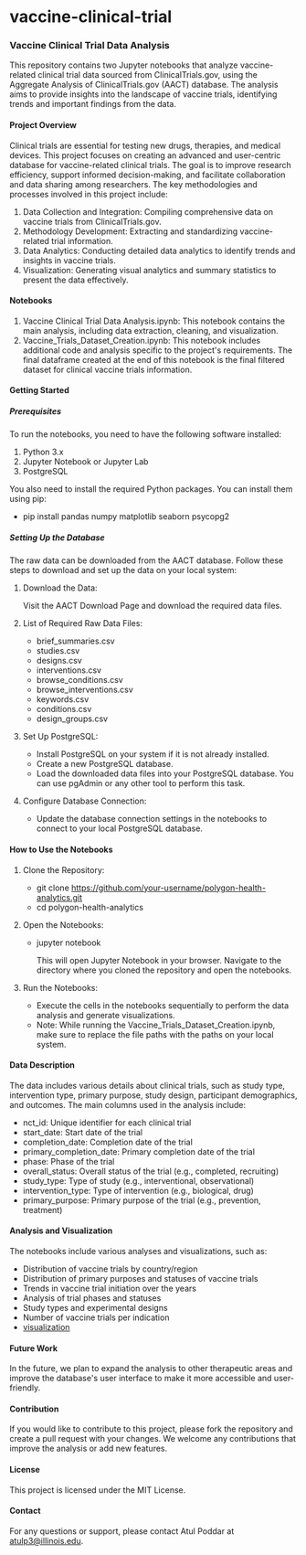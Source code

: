 # vaccine-clinical-trial

### Vaccine Clinical Trial Data Analysis

This repository contains two Jupyter notebooks that analyze vaccine-related clinical trial data sourced from ClinicalTrials.gov, using the Aggregate Analysis of ClinicalTrials.gov (AACT) database. The analysis aims to provide insights into the landscape of vaccine trials, identifying trends and important findings from the data.

#### Project Overview

Clinical trials are essential for testing new drugs, therapies, and medical devices. This project focuses on creating an advanced and user-centric database for vaccine-related clinical trials. The goal is to improve research efficiency, support informed decision-making, and facilitate collaboration and data sharing among researchers. The key methodologies and processes involved in this project include:

1. Data Collection and Integration: Compiling comprehensive data on vaccine trials from ClinicalTrials.gov.
2. Methodology Development: Extracting and standardizing vaccine-related trial information.
3. Data Analytics: Conducting detailed data analytics to identify trends and insights in vaccine trials.
4. Visualization: Generating visual analytics and summary statistics to present the data effectively.

#### Notebooks

1. Vaccine Clinical Trial Data Analysis.ipynb: This notebook contains the main analysis, including data extraction, cleaning, and visualization.
2. Vaccine_Trials_Dataset_Creation.ipynb: This notebook includes additional code and analysis specific to the project's requirements. The final dataframe created at the end of this notebook is the final filtered dataset for clinical vaccine trials information.

#### Getting Started

##### Prerequisites

To run the notebooks, you need to have the following software installed:

1. Python 3.x
2. Jupyter Notebook or Jupyter Lab
3. PostgreSQL

You also need to install the required Python packages. You can install them using pip:

  - pip install pandas numpy matplotlib seaborn psycopg2

##### Setting Up the Database

The raw data can be downloaded from the AACT database. Follow these steps to download and set up the data on your local system:

1. Download the Data:

      Visit the AACT Download Page and download the required data files.

2. List of Required Raw Data Files:

    - brief_summaries.csv
    - studies.csv
    - designs.csv
    - interventions.csv
    - browse_conditions.csv
    - browse_interventions.csv
    - keywords.csv
    - conditions.csv
    - design_groups.csv

3. Set Up PostgreSQL:

    - Install PostgreSQL on your system if it is not already installed.
    - Create a new PostgreSQL database.
    - Load the downloaded data files into your PostgreSQL database. You can use pgAdmin or any other tool to perform this task.

4. Configure Database Connection:

    - Update the database connection settings in the notebooks to connect to your local PostgreSQL database.

#### How to Use the Notebooks

1. Clone the Repository:

    - git clone https://github.com/your-username/polygon-health-analytics.git
    - cd polygon-health-analytics

2. Open the Notebooks:

    - jupyter notebook
    
      This will open Jupyter Notebook in your browser. Navigate to the directory where you cloned the repository and open the notebooks.

3. Run the Notebooks:

    - Execute the cells in the notebooks sequentially to perform the data analysis and generate visualizations.
    - Note: While running the Vaccine_Trials_Dataset_Creation.ipynb, make sure to replace the file paths with the paths on your local system.

#### Data Description

The data includes various details about clinical trials, such as study type, intervention type, primary purpose, study design, participant demographics, and outcomes. The main columns used in the analysis include:

- nct_id: Unique identifier for each clinical trial
- start_date: Start date of the trial
- completion_date: Completion date of the trial
- primary_completion_date: Primary completion date of the trial
- phase: Phase of the trial
- overall_status: Overall status of the trial (e.g., completed, recruiting)
- study_type: Type of study (e.g., interventional, observational)
- intervention_type: Type of intervention (e.g., biological, drug)
- primary_purpose: Primary purpose of the trial (e.g., prevention, treatment)

#### Analysis and Visualization

The notebooks include various analyses and visualizations, such as:

- Distribution of vaccine trials by country/region
- Distribution of primary purposes and statuses of vaccine trials
- Trends in vaccine trial initiation over the years
- Analysis of trial phases and statuses
- Study types and experimental designs
- Number of vaccine trials per indication
- [visualization](https://polygonhealthanalytics.github.io/vaccine-clinical-trial/)

#### Future Work

In the future, we plan to expand the analysis to other therapeutic areas and improve the database's user interface to make it more accessible and user-friendly.

#### Contribution

If you would like to contribute to this project, please fork the repository and create a pull request with your changes. We welcome any contributions that improve the analysis or add new features.

#### License

This project is licensed under the MIT License.

#### Contact

For any questions or support, please contact Atul Poddar at atulp3@illinois.edu.

